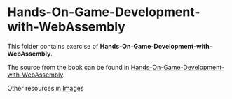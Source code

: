 # Hands-On-Game-Development-with-WebAssembly


This folder contains exercise of **Hands-On-Game-Development-with-WebAssembly**.

The source from the book can be found in [Hands-On-Game-Development-with-WebAssembly](https://github.com/PacktPublishing/Hands-On-Game-Development-with-WebAssembly).

Other resources in [Images](https://static.packt-cdn.com/downloads/9781838644659_ColorImages.pdf)


